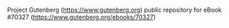 Project Gutenberg (https://www.gutenberg.org) public repository for
eBook #70327 (https://www.gutenberg.org/ebooks/70327)
